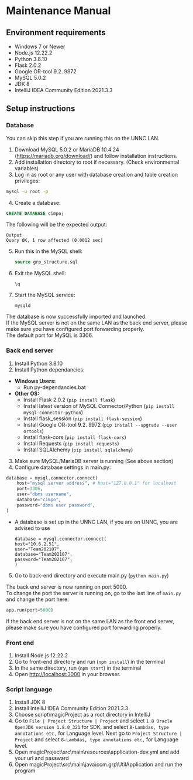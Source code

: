 # Maintenance Manual

## Environment requirements

- Windows 7 or Newer
- Node.js 12.22.2
- Python 3.8.10 
- Flask 2.0.2 
- Google OR-tool 9.2. 9972
- MySQL 5.0.2
- JDK 8 
- IntelliJ IDEA Community Edition 2021.3.3

## Setup instructions 


### Database
You can skip this step if you are running this on the UNNC LAN.
1. Download MySQL 5.0.2 or MariaDB 10.4.24 (https://mariadb.org/download/) and follow installation instructions.
2. Add installation directory to root if necessary. (Check environmental variables)
3. Log in as root or any user with database creation and table creation privileges:
  ```cmd
  mysql -u root -p
  ```

4. Create a database:
  ```sql
  CREATE DATABASE cimpo;
  ```
  The following will be the expected output:  
  ```
  Output
  Query OK, 1 row affected (0.0012 sec)
  ```
5. Run this in the MySQL shell:
    ```sql
    source grp_structure.sql
    ```
6. Exit the MySQL shell:
    ```
    \q
    ```
7. Start the MySQL service:
    ```
    mysqld
    ```

The database is now successfully imported and launched.  
If the MySQL server is not on the same LAN as the back end server, please make sure you have configured port forwarding properly.  
The default port for MySQL is 3306.  

### Back end server

1. Install Python 3.8.10 
2. Install Python dependancies:  
  - **Windows Users:**  
    - Run py-dependancies.bat
  - **Other OS:**  
    - Install Flask 2.0.2 (`pip install flask`)
    - Install latest version of MySQL Connector/Python (`pip install mysql-connector-python`)
    - Install flask_session (`pip install flask-session`)
    - Install Google OR-tool 9.2. 9972 (`pip install --upgrade --user ortools`)
    - Install flask-cors (`pip install flask-cors`)
    - Install Requests (`pip install requests`)
    - Install SQLAlchemy (`pip install sqlalchemy`)
    
3. Make sure MySQL/MariaDB server is running (See above section)
4. Configure database settings in main.py:
```py
database = mysql.connector.connect(
    host="mysql server address", # host="127.0.0.1" for localhost
    port=3306,
    user="dbms username",
    database="cimpo",
    password="dbms user password",
)
```
- A database is set up in the UNNC LAN, if you are on UNNC, you are advised to use 
  ```
  database = mysql.connector.connect(
  host="10.6.2.51",
  user="Team202107",
  database="Team202107",
  password="Team202107",
  )
  ```
5. Go to back-end directory and execute main.py (`python main.py`)  
 
 The back end server is now running on port 5000.   
 To change the port the server is running on, go to the last line of `main.py` and change the port here:
 ```py
 app.run(port=5000)
 ```
If the back end server is not on the same LAN as the front end server, please make sure you have configured port forwarding properly.  

### Front end

1. Install Node.js 12.22.2
2. Go to front-end directory and run (`npm install`) in the terminal
3. In the same directory, run (`npm start`) in the terminal
4. Open [http://localhost:3000](http://localhost:3000) in your browser.

### Script language

1. Install JDK 8
2. Install IntelliJ IDEA Community Edition 2021.3.3
3. Choose script\magicProject as a root directory in IntelliJ
4. Go to `File | Project Structure | Project` and select `1.8 Oracle OpenJDK version 1.8.0_321` for SDK, and select `8-Lambdas, type annotations etc,` for Language level. Next go to `Project Structure | Project` and select `8-Lambdas, type annotations etc,` for Language level.
5. Open magicProject\src\main\resources\application-dev.yml and add your url and passward
6. Open magicProject\src\main\java\com.grp\UtilApplication and run the program
